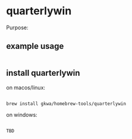 # quarterlywin

Purpose:


## example usage

```bash


```

## install quarterlywin


on macos/linux:
```bash

brew install gkwa/homebrew-tools/quarterlywin

```


on windows:

```powershell

TBD

```
